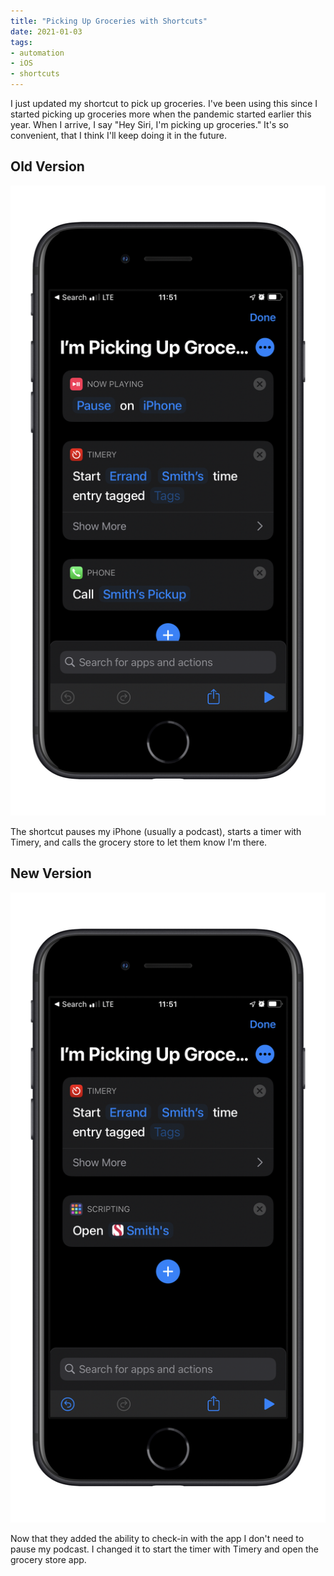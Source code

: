 ```yaml
---
title: "Picking Up Groceries with Shortcuts"
date: 2021-01-03
tags:
- automation
- iOS
- shortcuts
---
```


I just updated my shortcut to pick up groceries. I've been using this since I started picking up groceries more when the pandemic started earlier this year. When I arrive, I say "Hey Siri, I'm picking up groceries." It's so convenient, that I think I'll keep doing it in the future.

## Old Version

![](./grocery-pickup-old.png)

The shortcut pauses my iPhone (usually a podcast), starts a timer with Timery, and calls the grocery store to let them know I'm there.

## New Version

![](./grocery-pickup-new.png)

Now that they added the ability to check-in with the app I don't need to pause my podcast. I changed it to start the timer with Timery and open the grocery store app.
